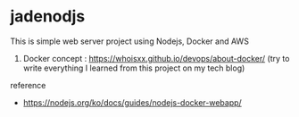 # jadenodjs

This is simple web server project using Nodejs, Docker and AWS

1. Docker concept : https://whoisxx.github.io/devops/about-docker/
(try to write everything I learned from this project on my tech blog)

reference 
* https://nodejs.org/ko/docs/guides/nodejs-docker-webapp/
